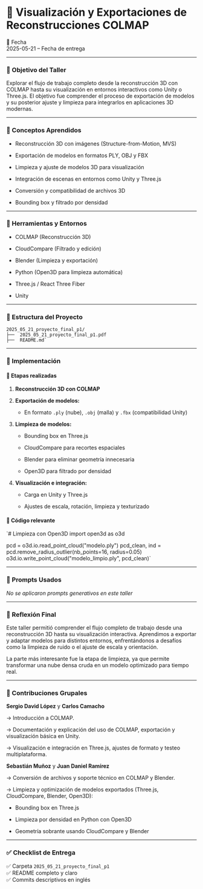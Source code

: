# 🧪 Visualización y Exportaciones de Reconstrucciones COLMAP

📅 Fecha  
2025-05-21 – Fecha de entrega

----------

### 🎯 Objetivo del Taller

Explorar el flujo de trabajo completo desde la reconstrucción 3D con COLMAP hasta su visualización en entornos interactivos como Unity o Three.js. El objetivo fue comprender el proceso de exportación de modelos y su posterior ajuste y limpieza para integrarlos en aplicaciones 3D modernas.

----------

### 🧠 Conceptos Aprendidos

-   Reconstrucción 3D con imágenes (Structure-from-Motion, MVS)
    
-   Exportación de modelos en formatos PLY, OBJ y FBX
    
-   Limpieza y ajuste de modelos 3D para visualización
    
-   Integración de escenas en entornos como Unity y Three.js
    
-   Conversión y compatibilidad de archivos 3D
    
-   Bounding box y filtrado por densidad
    

----------

### 🔧 Herramientas y Entornos

-   COLMAP (Reconstrucción 3D)
    
-   CloudCompare (Filtrado y edición)
    
-   Blender (Limpieza y exportación)
    
-   Python (Open3D para limpieza automática)
    
-   Three.js / React Three Fiber
    
-   Unity
    

----------

### 📁 Estructura del Proyecto


```
2025_05_21_proyecto_final_p1/  
├──  2025_05_21_proyecto_final_p1.pdf
├──  README.md` 
```

----------

### 🧪 Implementación

#### 🔹 Etapas realizadas

1.  **Reconstrucción 3D con COLMAP**
        
2.  **Exportación de modelos:**
    
    -   En formato `.ply` (nube), `.obj` (malla) y `.fbx` (compatibilidad Unity)
        
3.  **Limpieza de modelos:**
    
    -   Bounding box en Three.js
        
    -   CloudCompare para recortes espaciales
        
    -   Blender para eliminar geometría innecesaria
        
    -   Open3D para filtrado por densidad
        
4.  **Visualización e integración:**
    
    -   Carga en Unity y Three.js
        
    -   Ajustes de escala, rotación, limpieza y texturizado
        

#### 🔹 Código relevante

`# Limpieza con Open3D  import open3d as o3d

pcd = o3d.io.read_point_cloud("modelo.ply")
pcd_clean, ind = pcd.remove_radius_outlier(nb_points=16, radius=0.05)
o3d.io.write_point_cloud("modelo_limpio.ply", pcd_clean)` 

----------

### 🧩 Prompts Usados

_No se aplicaron prompts generativos en este taller_

----------

### 💬 Reflexión Final

Este taller permitió comprender el flujo completo de trabajo desde una reconstrucción 3D hasta su visualización interactiva. Aprendimos a exportar y adaptar modelos para distintos entornos, enfrentándonos a desafíos como la limpieza de ruido o el ajuste de escala y orientación.

La parte más interesante fue la etapa de limpieza, ya que permite transformar una nube densa cruda en un modelo optimizado para tiempo real. 

----------

### 👥 Contribuciones Grupales

**Sergio David López**   y **Carlos Camacho**

→ Introducción a COLMAP.

→ Documentación y explicación del uso de COLMAP, exportación y visualización básica en Unity.

→ Visualización e integración en Three.js, ajustes de formato y testeo multiplataforma. 


**Sebastián Muñoz**   y **Juan Daniel Ramírez**  

→ Conversión de archivos y soporte técnico en COLMAP y Blender.  

→ Limpieza y optimización de modelos exportados (Three.js, CloudCompare, Blender, Open3D):

-  Bounding box en Three.js
    
-   Limpieza por densidad en Python con Open3D
    
-   Geometría sobrante usando CloudCompare y Blender
    

----------

### ✅ Checklist de Entrega

✅ Carpeta `2025_05_21_proyecto_final_p1`  
✅ README completo y claro  
✅ Commits descriptivos en inglés

